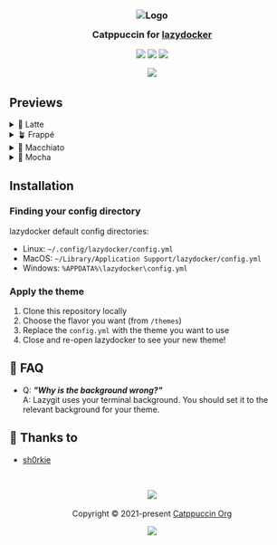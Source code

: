 <h3 align="center">
	<img src="https://raw.githubusercontent.com/catppuccin/catppuccin/main/assets/logos/exports/1544x1544_circle.png" width="100" alt="Logo"/><br/>
	<img src="https://raw.githubusercontent.com/catppuccin/catppuccin/main/assets/misc/transparent.png" height="30" width="0px"/>
	Catppuccin for <a href="https://github.com/jesseduffield/lazydocker">lazydocker</a>
	<img src="https://raw.githubusercontent.com/catppuccin/catppuccin/main/assets/misc/transparent.png" height="30" width="0px"/>
</h3>

<p align="center">
	<a href="https://github.com/sh0rkie/catppuccin-lazy-docker/stargazers"><img src="https://img.shields.io/github/stars/sh0rkie/catppuccin-lazy-docker?colorA=363a4f&colorB=b7bdf8&style=for-the-badge"></a>
	<a href="https://github.com/sh0rkie/catppuccin-lazy-docker/issues"><img src="https://img.shields.io/github/issues/sh0rkie/catppuccin-lazy-docker?colorA=363a4f&colorB=f5a97f&style=for-the-badge"></a>
	<a href="https://github.com/sh0rkie/catppuccin-lazy-docker/graphs/contributors"><img src="https://img.shields.io/github/contributors/sh0rkie/catppuccin-lazy-docker?colorA=363a4f&colorB=a6da95&style=for-the-badge"></a>
</p>

<p align="center">
	<img src="https://raw.githubusercontent.com/catppuccin/catppuccin/main/assets/previews/preview.webp"/>
</p>

## Previews

<details>
<summary>🌻 Latte</summary>
<img src="https://raw.githubusercontent.com/catppuccin/catppuccin/main/assets/previews/latte.webp"/>
</details>
<details>
<summary>🪴 Frappé</summary>
<img src="https://raw.githubusercontent.com/catppuccin/catppuccin/main/assets/previews/frappe.webp"/>
</details>
<details>
<summary>🌺 Macchiato</summary>
<img src="https://raw.githubusercontent.com/catppuccin/catppuccin/main/assets/previews/macchiato.webp"/>
</details>
<details>
<summary>🌿 Mocha</summary>
<img src="https://raw.githubusercontent.com/catppuccin/catppuccin/main/assets/previews/mocha.webp"/>
</details>

## Installation

### Finding your config directory
lazydocker default config directories:
- Linux: `~/.config/lazydocker/config.yml`
- MacOS: `~/Library/Application Support/lazydocker/config.yml`
- Windows: `%APPDATA%\lazydocker\config.yml`

### Apply the theme
1. Clone this repository locally 
2. Choose the flavor you want (from `/themes`)
3. Replace the `config.yml` with the theme you want to use
4. Close and re-open lazydocker to see your new theme!

## 🙋 FAQ

- Q: **_"Why is the background wrong?"_**\
  A: Lazygit uses your terminal background. You should set it to the relevant background
  for your theme.

## 💝 Thanks to

- [sh0rkie](https://github.com/sh0rkie)

&nbsp;

<p align="center">
	<img src="https://raw.githubusercontent.com/catppuccin/catppuccin/main/assets/footers/gray0_ctp_on_line.svg?sanitize=true" />
</p>

<p align="center">
	Copyright &copy; 2021-present <a href="https://github.com/catppuccin" target="_blank">Catppuccin Org</a>
</p>

<p align="center">
	<a href="https://github.com/catppuccin/catppuccin/blob/main/LICENSE"><img src="https://img.shields.io/static/v1.svg?style=for-the-badge&label=License&message=MIT&logoColor=d9e0ee&colorA=363a4f&colorB=b7bdf8"/></a>
</p>
